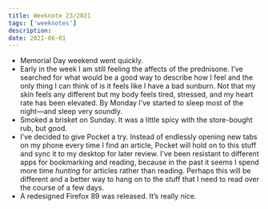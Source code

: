 ```yaml
---
title: Weeknote 23/2021
tags: ['weeknotes']
description: 
date: 2021-06-01
---
```

- Memorial Day weekend went quickly. 
- Early in the week I am still feeling the affects of the prednisone. I’ve searched for what would be a good way to describe how I feel and the only thing I can think of is it feels like I have a bad sunburn. Not that my skin feels any different but my body feels tired, stressed, and my heart rate has been elevated. By Monday I’ve started to sleep most of the night—and sleep very soundly. 
- Smoked a brisket on Sunday. It was a little spicy with the store-bought rub, but good. 
- I’ve decided to give Pocket a try. Instead of endlessly opening new tabs on my phone every time I find an article, Pocket will hold on to this stuff and sync it to my desktop for later review. I’ve been resistant to different apps for bookmarking and reading, because in the past it seems I spend more time _hunting_ for articles rather than reading. Perhaps this will be different and a better way to hang on to the stuff that I need to read over the course of a few days. 
- A redesigned Firefox 89 was released. It’s really nice. 